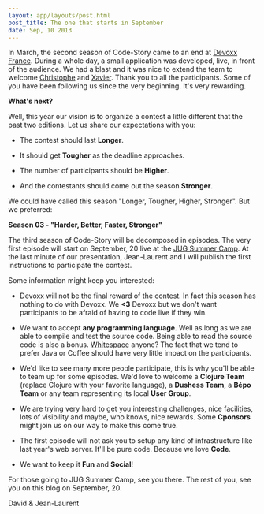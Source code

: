 ```yaml
---
layout: app/layouts/post.html
post_title: The one that starts in September
date: Sep, 10 2013
---
```


In March, the second season of Code-Story came to an end at [Devoxx France](http://www.devoxx.com/display/FR13/Accueil).
During a whole day, a small application was developed, live, in front of the audience. We had a blast and it was
nice to extend the team to welcome [Christophe](/team/christophe) and [Xavier](/team/xavier). Thank you to all the
participants. Some of you have been following us since the very beginning. It's very rewarding.

**What's next?**

Well, this year our vision is to organize a contest a little different that the past two editions.
Let us share our expectations with you:

 + The contest should last **Longer**.

 + It should get **Tougher** as the deadline approaches.

 + The number of participants should be **Higher**.

 + And the contestants should come out the season **Stronger**.

We could have called this season "Longer, Tougher, Higher, Stronger". But we preferred:

**Season 03 - "Harder, Better, Faster, Stronger"**

The third season of Code-Story will be decomposed in episodes. The very first episode will start on September, 20 live
at the [JUG Summer Camp](http://www.jugsummercamp.com/edition/4/presentation/1057). At the last minute of our presentation,
Jean-Laurent and I will publish the first instructions to participate the contest.

Some information might keep you interested:

+ Devoxx will not be the final reward of the contest. In fact this season has nothing to do with Devoxx. We **<3** Devoxx
  but we don't want participants to be afraid of having to code live if they win.

+ We want to accept **any programming language**. Well as long as we are able to compile and test the source code. Being able
  to read the source code is also a bonus. [Whitespace](http://en.wikipedia.org/wiki/Whitespace_(programming_language)) anyone?
  The fact that we tend to prefer Java or Coffee should have very little impact on the participants.

+ We'd like to see many more people participate, this is why you'll be able to team up for some episodes. We'd love to
  welcome a **Clojure Team** (replace Clojure with your favorite language), a **Dushess Team**, a **Bépo Team** or any
  team representing its local **User Group**.

+ We are trying very hard to get you interesting challenges, nice facilities, lots of visibility and maybe, who knows,
  nice rewards. Some **Cponsors** might join us on our way to make this come true.

+ The first episode will not ask you to setup any kind of infrastructure like last year's web server. It'll be pure code.
  Because we love **Code**.

+ We want to keep it **Fun** and **Social**!

For those going to JUG Summer Camp, see you there. The rest of you, see you on this blog on September, 20.

David & Jean-Laurent